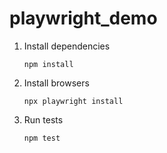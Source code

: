# playwright_demo

1. Install dependencies

   ```
   npm install
   ```

2. Install browsers

   ```
   npx playwright install
   ```

3. Run tests

   ```
   npm test
   ```
